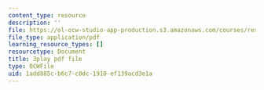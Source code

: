 ```yaml
---
content_type: resource
description: ''
file: https://ol-ocw-studio-app-production.s3.amazonaws.com/courses/res-3-002-collaborative-design-and-creative-expression-with-arduino-microcontrollers-january-iap-2017/1add885cb6c7c0dc1910ef139acd3e1a_WyEwjQt8gfQ.pdf
file_type: application/pdf
learning_resource_types: []
resourcetype: Document
title: 3play pdf file
type: OCWFile
uid: 1add885c-b6c7-c0dc-1910-ef139acd3e1a
---
```

